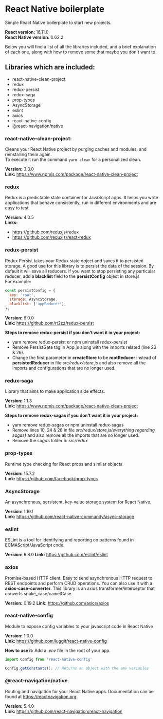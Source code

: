 # React Native boilerplate
Simple React Native boilerplate to start new projects.

**React version:** 16.11.0  
**React Native version:** 0.62.2

Below you will find a list of all the libraries included, and a brief explanation of each one, along with how to remove some that maybe you don't want to.

## Libraries which are included:
* react-native-clean-project  
* redux
* redux-persist
* redux-saga
* prop-types
* AsyncStorage
* eslint
* axios
* react-native-config
* @react-navigation/native

### react-native-clean-project:  
Cleans your React Native project by purging caches and modules, and reinstalling them again.  
To execute it run the command `yarn clean` for a personalized clean.  

**Version:** 3.3.0  
**Link:** https://www.npmjs.com/package/react-native-clean-project

### redux
Redux is a predictable state container for JavaScript apps. It helps you write applications that behave consistently, run in different environments and are easy to test.  

**Version:** 4.0.5  
**Links:**
* https://github.com/reduxjs/redux
* https://github.com/reduxjs/react-redux

### redux-persist
Redux Persist takes your Redux state object and saves it to persisted storage. A good use for this library is to persist the data of the session.
By default it will save all reducers. If you want to stop persisting any particular reducer, add a **blacklist** field to the **persistConfig** object in store.js  
For example:
```javascript
const persistConfig = {
  key: 'root',
  storage: AsyncStorage,
  blacklist: ['appReducer'],
};
```
**Version:** 6.0.0  
**Link:** https://github.com/rt2zz/redux-persist

**Steps to remove redux-persist if you don't want it in your project:**
* yarn remove redux-persist or npm uninstall redux-persist
* Remove PersistGate tag in App.js along with the imports related (line 23 & 26).
* Change the first parameter in **createStore** to be **rootReducer** instead of **persistedReducer** in file *src/redux/store.js* and also remove all the imports and configurations that are no longer used.

### redux-saga
Library that aims to make application side effects.

**Version:** 1.1.3  
**Link:** https://www.npmjs.com/package/react-native-clean-project

**Steps to remove redux-sagas if you don't want it in your project:**
* yarn remove redux-sagas or npm uninstall redux-sagas
* Remove lines 10, 24 & 28 in file *src/redux/store.js(everything regarding sagas)* and also remove all the imports that are no longer used.
* Remove the *sagas* folder in *src/redux*

### prop-types
Runtime type checking for React props and similar objects.

**Version:** 15.7.2  
**Link:** https://github.com/facebook/prop-types

### AsyncStorage
An asynchronous, persistent, key-value storage system for React Native.

**Version:** 1.10.1  
**Link:** https://github.com/react-native-community/async-storage

### eslint
ESLint is a tool for identifying and reporting on patterns found in ECMAScript/JavaScript code.

**Version:** 6.8.0
**Link:** https://github.com/eslint/eslint

### axios
Promise-based HTTP client. Easy to send asynchronous HTTP request to REST endpoints and perform CRUD operations.
You can also use it with a **axios-case-converter**. This library is an axios transformer/interceptor that converts snake_case/camelCase.

**Version:** 0.19.2
**Link:** https://github.com/axios/axios

### react-native-config
Module to expose config variables to your javascript code in React Native

**Version:** 1.0.0  
**Link:** https://github.com/luggit/react-native-config  

**How to use it:**
Add a *.env* file in the root of your app.
```javascript
import Config from 'react-native-config'

Config.getConstants(); // Returns an object with the env variables
```

### @react-navigation/native
Routing and navigation for your React Native apps. Documentation can be found at https://reactnavigation.org.  

**Version:** 5.4.0  
**Link:** https://github.com/react-navigation/react-navigation
